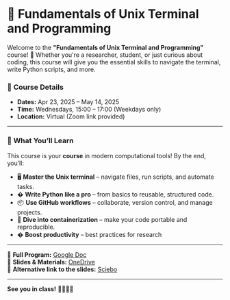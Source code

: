 # 🚀 Fundamentals of Unix Terminal and Programming  

Welcome to the **"Fundamentals of Unix Terminal and Programming"** course! 🎉 Whether you're a researcher, student, or just curious about coding, this course will give you the essential skills to navigate the terminal, write Python scripts, and more.  

### 📅 **Course Details**  
- **Dates:** Apr 23, 2025 – May 14, 2025  
- **Time:** Wednesdays, 15:00 – 17:00 (Weekdays only)  
- **Location:** Virtual (Zoom link provided)  

---

### 🧠 **What You’ll Learn**  
This course is your **course** in modern computational tools! By the end, you’ll:  
- 🖥️ **Master the Unix terminal** – navigate files, run scripts, and automate tasks.  
- � **Write Python like a pro** – from basics to reusable, structured code.  
- 📦 **Use GitHub workflows** – collaborate, version control, and manage projects.  
- 🐳 **Dive into containerization** – make your code portable and reproducible.  
- � **Boost productivity** – best practices for research  

---


🔗 **Full Program:** [Google Doc](https://docs.google.com/document/d/1EJHDE9oWXXjFjfOhiAn__N5XM_V7BogcY6krGb8Sf9M/edit?usp=sharing)  
📂 **Slides & Materials:** [OneDrive](https://1drv.ms/f/s!AheL7mhMU4mLg-gLSFqaBT1buPs9nw?e=lVjXBL)  
📂 **Alternative link to the slides:** [Sciebo](https://fz-juelich.sciebo.de/s/qAPklt3WOWS2RAS)  

---

**See you in class!** 👨‍💻👩‍💻
